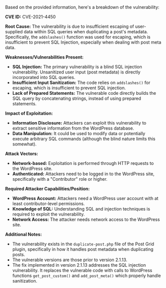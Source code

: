 Based on the provided information, here's a breakdown of the vulnerability:

**CVE ID:** CVE-2021-4450

**Root Cause:**
The vulnerability is due to insufficient escaping of user-supplied data within SQL queries when duplicating a post's metadata. Specifically, the `addslashes()` function was used for escaping, which is insufficient to prevent SQL Injection, especially when dealing with post meta data.

**Weaknesses/Vulnerabilities Present:**
*   **SQL Injection:** The primary vulnerability is a blind SQL injection vulnerability. Unsanitized user input (post metadata) is directly incorporated into SQL queries.
*   **Insufficient Input Sanitization:** The code relies on `addslashes()` for escaping, which is insufficient to prevent SQL injection.
*   **Lack of Prepared Statements:**  The vulnerable code directly builds the SQL query by concatenating strings, instead of using prepared statements.

**Impact of Exploitation:**
*   **Information Disclosure:** Attackers can exploit this vulnerability to extract sensitive information from the WordPress database.
*   **Data Manipulation:** It could be used to modify data or potentially execute arbitrary SQL commands (although the blind nature limits this somewhat).

**Attack Vectors:**
*   **Network-based:** Exploitation is performed through HTTP requests to the WordPress site.
*   **Authenticated:** Attackers need to be logged in to the WordPress site, specifically with a "Contributor" role or higher.

**Required Attacker Capabilities/Position:**
*   **WordPress Account:** Attackers need a WordPress user account with at least contributor-level permissions.
*   **Knowledge of SQL:** Understanding SQL and injection techniques is required to exploit the vulnerability.
*   **Network Access:** The attacker needs network access to the WordPress site.

**Additional Notes:**
*   The vulnerability exists in the `duplicate-post.php` file of the Post Grid plugin, specifically in how it handles post metadata when duplicating posts.
*   The vulnerable versions are those prior to version 2.1.13.
*   The fix implemented in version 2.1.13 addresses the SQL injection vulnerability. It replaces the vulnerable code with calls to WordPress functions `get_post_custom()` and `add_post_meta()` which properly handle sanitization.